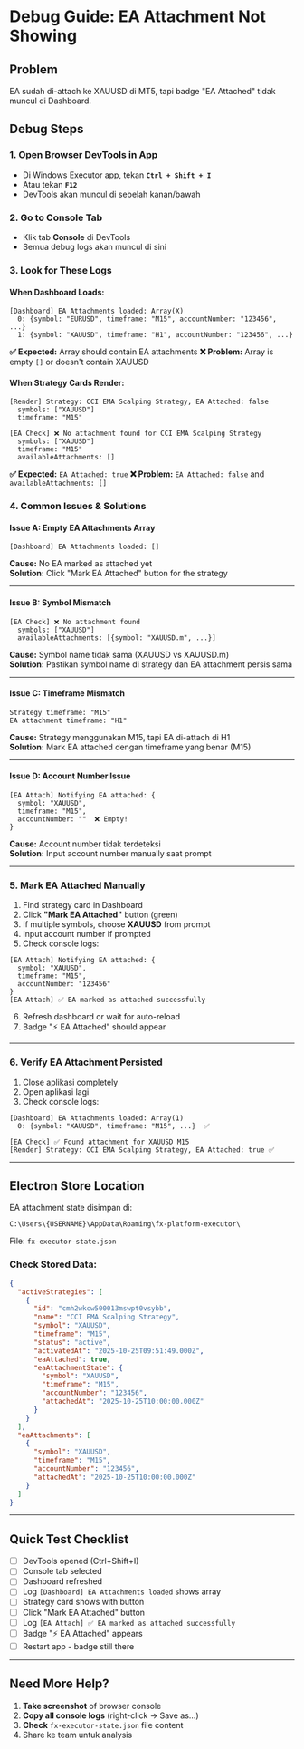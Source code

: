 # Debug Guide: EA Attachment Not Showing

## Problem
EA sudah di-attach ke XAUUSD di MT5, tapi badge "EA Attached" tidak muncul di Dashboard.

## Debug Steps

### 1. Open Browser DevTools in App
- Di Windows Executor app, tekan **`Ctrl + Shift + I`**
- Atau tekan **`F12`**
- DevTools akan muncul di sebelah kanan/bawah

### 2. Go to Console Tab
- Klik tab **Console** di DevTools
- Semua debug logs akan muncul di sini

### 3. Look for These Logs

#### When Dashboard Loads:
```
[Dashboard] EA Attachments loaded: Array(X)
  0: {symbol: "EURUSD", timeframe: "M15", accountNumber: "123456", ...}
  1: {symbol: "XAUUSD", timeframe: "H1", accountNumber: "123456", ...}
```

**✅ Expected:** Array should contain EA attachments
**❌ Problem:** Array is empty `[]` or doesn't contain XAUUSD

#### When Strategy Cards Render:
```
[Render] Strategy: CCI EMA Scalping Strategy, EA Attached: false
  symbols: ["XAUUSD"]
  timeframe: "M15"

[EA Check] ❌ No attachment found for CCI EMA Scalping Strategy
  symbols: ["XAUUSD"]
  timeframe: "M15"
  availableAttachments: []
```

**✅ Expected:** `EA Attached: true`
**❌ Problem:** `EA Attached: false` and `availableAttachments: []`

### 4. Common Issues & Solutions

#### Issue A: Empty EA Attachments Array
```
[Dashboard] EA Attachments loaded: []
```

**Cause:** No EA marked as attached yet  
**Solution:** Click "Mark EA Attached" button for the strategy

---

#### Issue B: Symbol Mismatch
```
[EA Check] ❌ No attachment found
  symbols: ["XAUUSD"]  
  availableAttachments: [{symbol: "XAUUSD.m", ...}]
```

**Cause:** Symbol name tidak sama (XAUUSD vs XAUUSD.m)  
**Solution:** Pastikan symbol name di strategy dan EA attachment persis sama

---

#### Issue C: Timeframe Mismatch
```
Strategy timeframe: "M15"
EA attachment timeframe: "H1"
```

**Cause:** Strategy menggunakan M15, tapi EA di-attach di H1  
**Solution:** Mark EA attached dengan timeframe yang benar (M15)

---

#### Issue D: Account Number Issue
```
[EA Attach] Notifying EA attached: { 
  symbol: "XAUUSD",
  timeframe: "M15",
  accountNumber: ""  ❌ Empty!
}
```

**Cause:** Account number tidak terdeteksi  
**Solution:** Input account number manually saat prompt

---

### 5. Mark EA Attached Manually

1. Find strategy card in Dashboard
2. Click **"Mark EA Attached"** button (green)
3. If multiple symbols, choose **XAUUSD** from prompt
4. Input account number if prompted
5. Check console logs:

```
[EA Attach] Notifying EA attached: { 
  symbol: "XAUUSD",
  timeframe: "M15",
  accountNumber: "123456"
}
[EA Attach] ✅ EA marked as attached successfully
```

6. Refresh dashboard or wait for auto-reload
7. Badge "⚡ EA Attached" should appear

---

### 6. Verify EA Attachment Persisted

1. Close aplikasi completely
2. Open aplikasi lagi
3. Check console logs:

```
[Dashboard] EA Attachments loaded: Array(1)
  0: {symbol: "XAUUSD", timeframe: "M15", ...}  ✅

[EA Check] ✅ Found attachment for XAUUSD M15
[Render] Strategy: CCI EMA Scalping Strategy, EA Attached: true ✅
```

---

## Electron Store Location

EA attachment state disimpan di:
```
C:\Users\{USERNAME}\AppData\Roaming\fx-platform-executor\
```

File: `fx-executor-state.json`

### Check Stored Data:
```json
{
  "activeStrategies": [
    {
      "id": "cmh2wkcw500013mswpt0vsybb",
      "name": "CCI EMA Scalping Strategy",
      "symbol": "XAUUSD",
      "timeframe": "M15",
      "status": "active",
      "activatedAt": "2025-10-25T09:51:49.000Z",
      "eaAttached": true,
      "eaAttachmentState": {
        "symbol": "XAUUSD",
        "timeframe": "M15",
        "accountNumber": "123456",
        "attachedAt": "2025-10-25T10:00:00.000Z"
      }
    }
  ],
  "eaAttachments": [
    {
      "symbol": "XAUUSD",
      "timeframe": "M15",
      "accountNumber": "123456",
      "attachedAt": "2025-10-25T10:00:00.000Z"
    }
  ]
}
```

---

## Quick Test Checklist

- [ ] DevTools opened (Ctrl+Shift+I)
- [ ] Console tab selected
- [ ] Dashboard refreshed
- [ ] Log `[Dashboard] EA Attachments loaded` shows array
- [ ] Strategy card shows with button
- [ ] Click "Mark EA Attached" button
- [ ] Log `[EA Attach] ✅ EA marked as attached successfully`
- [ ] Badge "⚡ EA Attached" appears
- [ ] Restart app - badge still there

---

## Need More Help?

1. **Take screenshot** of browser console
2. **Copy all console logs** (right-click → Save as...)
3. **Check** `fx-executor-state.json` file content
4. Share ke team untuk analysis
